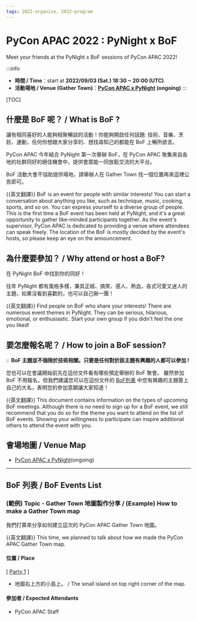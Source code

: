 ```yaml
---
tags: 2022-organize, 2022-program
---
```


# PyCon APAC 2022 : PyNight x BoF

Meet your friends at the PyNight x BoF sessions of PyCon APAC 2022!

:::info
* **時間 / Time**：start at **2022/09/03 (Sat.) 18:30 ~ 20:00 (UTC)**.
* **活動場地 / Venue (Gather Town)**：**[PyCon APAC x PyNight]() (ongoing)** 
:::



[TOC]

## 什麼是 BoF 呢？ / What is BoF ?
讓有相同喜好的人能夠相聚暢談的活動！你能夠開啟任何話題: 技術、音樂、烹飪、運動，任何你想跟大家分享的、想找尋知己的都能在 BoF 上暢所欲言。

PyCon APAC 今年結合 PyNight 第一次舉辦 BoF，在 PyCon APAC 聚集來自各地的社群同好的絕佳機會中，提供會眾能一同放鬆交流的大平台。

BoF 活動大會不協助提供場地，請舉辦人在 Gather Town 找一個位置再來這裡公告即可。


{{英文翻譯}}
BoF is an event for people with similar interests! You can start a conversation about anything you like, such as technique, music, cooking, sports, and so on. You can express yourself to a diverse group of people.
This is the first time a BoF event has been held at PyNight, and it's a great opportunity to gather like-minded participants together. As the event's supervisor, PyCon APAC is dedicated to providing a venue where attendees can speak freely.
The location of the BoF is mostly decided by the event's hosts, so please keep an eye on the announcement.

## 為什麼要參加？ / Why attend or host a BoF?
在 PyNight BoF 中找到你的同好！

往年 PyNight 都有風格多樣，兼具正經、搞笑、感人、熱血，各式可愛又迷人的主題，如果沒看到喜歡的，也可以自己揪一團！

{{英文翻譯}}
Find people on BoF who share your interests!
There are numerous event themes in PyNight. They can be serious, hilarious, emotional, or enthusiastic. Start your own group if you didn't feel the one you liked!

## 要怎麼報名呢？ / How to join a BoF session?
💡 **BoF 主題並不侷限於技術相關。只要是任何對於該主題有興趣的人都可以參加 !** 

您也可以在會議開始前先在這份文件看有哪些預定舉辦的 BoF 聚會。
雖然參加 BoF 不用報名，但我們建議您可以在這份文件的 [BoF列表](#BoF-列表--BoF-Events-List) 中您有興趣的主題簽上自己的大名，表明您的參加意願讓大家知道！

{{英文翻譯}}
This document contains information on the types of upcoming BoF meetings.
Although there is no need to sign up for a BoF event, we still recommend that you do so for the theme you want to attend on the list of BoF events. Showing your willingness to participate can inspire additional others to attend the event with you.

## 會場地圖 / Venue Map

- [PyCon APAC x PyNight]()(ongoing)

- - -


## BoF 列表 / BoF Events List
### (範例) Topic - Gather Town 地圖製作分享 / (Example) How to make a Gather Town map

我們打算來分享如何建立這次的 PyCon APAC Gather Town 地圖。

{{英文翻譯}}
This time, we planned to talk about how we made the PyCon APAC Gather Town map.


#### 位置 / Place

<!-- 請參考 Venue Map 填入桌號或地區。Party 空間將會有兩個平行宇宙，記得註明是在哪個空間～ -->
<!-- Please remember to include which space you will be in~ -->
<!--
  [ [Party 1](https://bit.ly/3iNonze) ]

    or

  [ [Party 2](https://bit.ly/3l7MkUP) ]
-->

[ [Party 1](https://bit.ly/3iNonze) ]

- 地圖右上方的小島上。 / The small island on top right corner of the map.

#### 參加者 / Expected Attendants 

- PyCon APAC Staff
<!-- 請自由填入名字 / Feel free to add your name here if you want to attend -->
